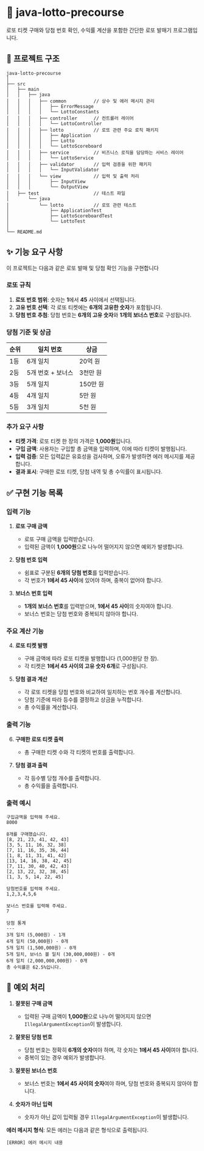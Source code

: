 # 🎲 java-lotto-precourse

로또 티켓 구매와 당첨 번호 확인, 수익률 계산을 포함한 간단한 로또 발매기 프로그램입니다.

## 📂 프로젝트 구조

```plaintext
java-lotto-precourse
│
├── src
│   ├── main
│   │   ├── java
│   │   │   ├── common          // 상수 및 에러 메시지 관리
│   │   │   │   ├── ErrorMessage
│   │   │   │   └── LottoConstants
│   │   │   ├── controller      // 컨트롤러 레이어
│   │   │   │   └── LottoController
│   │   │   ├── lotto           // 로또 관련 주요 로직 패키지
│   │   │   │   ├── Application
│   │   │   │   ├── Lotto
│   │   │   │   └── LottoScoreboard
│   │   │   ├── service         // 비즈니스 로직을 담당하는 서비스 레이어
│   │   │   │   └── LottoService
│   │   │   ├── validator       // 입력 검증을 위한 패키지
│   │   │   │   └── InputValidator
│   │   │   └── view            // 입력 및 출력 처리
│   │   │       ├── InputView
│   │   │       └── OutputView
│   ├── test                    // 테스트 파일
│       └── java                
│           └── lotto           // 로또 관련 테스트
│               ├── ApplicationTest
│               ├── LottoScoreboardTest
│               └── LottoTest
│
└── README.md
```

## ✨ 기능 요구 사항

이 프로젝트는 다음과 같은 로또 발매 및 당첨 확인 기능을 구현합니다

### 로또 규칙

1. **로또 번호 범위**: 숫자는 **1**에서 **45** 사이에서 선택됩니다.
2. **고유 번호 선택**: 각 로또 티켓에는 **6개의 고유한 숫자**가 포함됩니다.
3. **당첨 번호 추첨**: 당첨 번호는 **6개의 고유 숫자**와 **1개의 보너스 번호**로 구성됩니다.

### 당첨 기준 및 상금

| 순위  | 일치 번호       | 상금     |
|-----|-------------|--------|
| 1등  | 6개 일치       | 20억 원  |
| 2등  | 5개 번호 + 보너스 | 3천만 원  |
| 3등  | 5개 일치       | 150만 원 |
| 4등  | 4개 일치       | 5만 원   |
| 5등  | 3개 일치       | 5천 원   |

### 추가 요구 사항

- **티켓 가격**: 로또 티켓 한 장의 가격은 **1,000원**입니다.
- **구입 금액**: 사용자는 구입할 총 금액을 입력하며, 이에 따라 티켓이 발행됩니다.
- **입력 검증**: 모든 입력값은 유효성을 검사하며, 오류가 발생하면 에러 메시지를 제공합니다.
- **결과 표시**: 구매한 로또 티켓, 당첨 내역 및 총 수익률이 표시됩니다.

## ✅ 구현 기능 목록

### 입력 기능

1. **로또 구매 금액**
    - 로또 구매 금액을 입력받습니다.
    - 입력된 금액이 **1,000원**으로 나누어 떨어지지 않으면 예외가 발생합니다.

2. **당첨 번호 입력**
    - 쉼표로 구분된 **6개의 당첨 번호**를 입력받습니다.
    - 각 번호가 **1에서 45 사이**에 있어야 하며, 중복이 없어야 합니다.

3. **보너스 번호 입력**
    - **1개의 보너스 번호**를 입력받으며, **1에서 45 사이**의 숫자여야 합니다.
    - 보너스 번호는 당첨 번호와 중복되지 않아야 합니다.

### 주요 계산 기능

4. **로또 티켓 발행**
    - 구매 금액에 따라 로또 티켓을 발행합니다 (1,000원당 한 장).
    - 각 티켓은 **1에서 45 사이의 고유 숫자 6개**로 구성됩니다.

5. **당첨 결과 계산**
    - 각 로또 티켓을 당첨 번호와 비교하여 일치하는 번호 개수를 계산합니다.
    - 당첨 기준에 따라 등수를 결정하고 상금을 누적합니다.
    - 총 수익률을 계산합니다.

### 출력 기능

6. **구매한 로또 티켓 출력**
    - 총 구매한 티켓 수와 각 티켓의 번호를 출력합니다.

7. **당첨 결과 출력**
    - 각 등수별 당첨 개수를 출력합니다.
    - 총 수익률을 출력합니다.

### 출력 예시

```plaintext
구입금액을 입력해 주세요.
8000

8개를 구매했습니다.
[8, 21, 23, 41, 42, 43] 
[3, 5, 11, 16, 32, 38] 
[7, 11, 16, 35, 36, 44] 
[1, 8, 11, 31, 41, 42] 
[13, 14, 16, 38, 42, 45] 
[7, 11, 30, 40, 42, 43] 
[2, 13, 22, 32, 38, 45] 
[1, 3, 5, 14, 22, 45]

당첨번호를 입력해 주세요.
1,2,3,4,5,6

보너스 번호를 입력해 주세요.
7

당첨 통계
---
3개 일치 (5,000원) - 1개
4개 일치 (50,000원) - 0개
5개 일치 (1,500,000원) - 0개
5개 일치, 보너스 볼 일치 (30,000,000원) - 0개
6개 일치 (2,000,000,000원) - 0개
총 수익률은 62.5%입니다.
```

## 🚨 예외 처리

1. **잘못된 구매 금액**
    - 입력된 구매 금액이 **1,000원**으로 나누어 떨어지지 않으면 `IllegalArgumentException`이 발생합니다.

2. **잘못된 당첨 번호**
    - 당첨 번호는 정확히 **6개의 숫자**여야 하며, 각 숫자는 **1에서 45 사이**여야 합니다.
    - 중복이 있는 경우 예외가 발생합니다.

3. **잘못된 보너스 번호**
    - 보너스 번호는 **1에서 45 사이의 숫자**여야 하며, 당첨 번호와 중복되지 않아야 합니다.

4. **숫자가 아닌 입력**
    - 숫자가 아닌 값이 입력될 경우 `IllegalArgumentException`이 발생합니다.

**에러 메시지 형식**: 모든 에러는 다음과 같은 형식으로 출력됩니다.

```plaintext
[ERROR] 에러 메시지 내용
```





